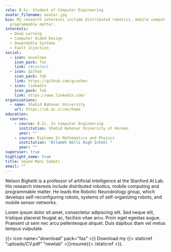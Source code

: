 ```yaml
---
role: B.Sc. Student of Computer Engineering
avatar_filename: avatar.jpg
bio: My research interests include distributed robotics, mobile computing and
  programmable matter.
interests:
  - Deep Lerning
  - Computer Aided Design
  - Dependable Systems
  - Fault Injection
social:
  - icon: envelope
    icon_pack: fas
    link: /#contact
  - icon: github
    icon_pack: fab
    link: https://github.com/gcushen
  - icon: linkedin
    icon_pack: fab
    link: https://www.linkedin.com/
organizations:
  - name: Shahid Bahonar University
    url: https://uk.ac.ir/en/home
education:
  courses:
    - course: B.Sc. In Computer Engineering
      institution: Shahid Bahonar University of Kerman
      year: ""
    - course: Diploma In Mathematics and Physics
      institution: "Allameh Helli High School "
      year: ""
superuser: true
highlight_name: true
title: Seyed Mani Sadati
email: ""
---
```

Nelson Bighetti is a professor of artificial intelligence at the Stanford AI Lab. His research interests include distributed robotics, mobile computing and programmable matter. He leads the Robotic Neurobiology group, which develops self-reconfiguring robots, systems of self-organizing robots, and mobile sensor networks.

Lorem ipsum dolor sit amet, consectetur adipiscing elit. Sed neque elit, tristique placerat feugiat ac, facilisis vitae arcu. Proin eget egestas augue. Praesent ut sem nec arcu pellentesque aliquet. Duis dapibus diam vel metus tempus vulputate.

{{< icon name="download" pack="fas" >}} Download my {{< staticref "uploads/CV.pdf" "newtab" >}}resumé{{< /staticref >}}.